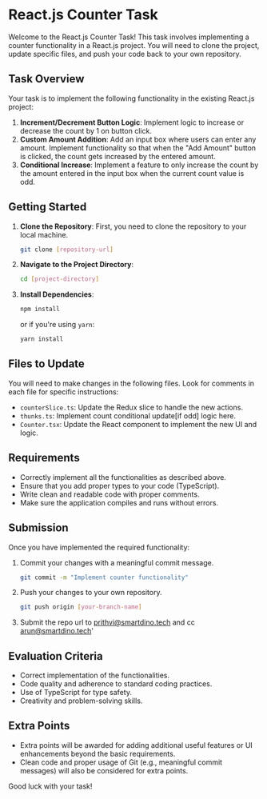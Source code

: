 # React.js Counter Task

Welcome to the React.js Counter Task! This task involves implementing a counter functionality in a React.js project. You will need to clone the project, update specific files, and push your code back to your own repository.

## Task Overview

Your task is to implement the following functionality in the existing React.js project:

1. **Increment/Decrement Button Logic**: Implement logic to increase or decrease the count by 1 on button click.
2. **Custom Amount Addition**: Add an input box where users can enter any amount. Implement functionality so that when the "Add Amount" button is clicked, the count gets increased by the entered amount.
3. **Conditional Increase**: Implement a feature to only increase the count by the amount entered in the input box when the current count value is odd.

## Getting Started

1. **Clone the Repository**: First, you need to clone the repository to your local machine.

   ```bash
   git clone [repository-url]
   ```

2. **Navigate to the Project Directory**:

   ```bash
   cd [project-directory]
   ```

3. **Install Dependencies**:

   ```bash
   npm install
   ```

   or if you're using `yarn`:

   ```bash
   yarn install
   ```

## Files to Update

You will need to make changes in the following files. Look for comments in each file for specific instructions:

- `counterSlice.ts`: Update the Redux slice to handle the new actions.
- `thunks.ts`: Implement count conditional update[if odd] logic here.
- `Counter.tsx`: Update the React component to implement the new UI and logic.

## Requirements

- Correctly implement all the functionalities as described above.
- Ensure that you add proper types to your code (TypeScript).
- Write clean and readable code with proper comments.
- Make sure the application compiles and runs without errors.

## Submission

Once you have implemented the required functionality:

1. Commit your changes with a meaningful commit message.

   ```bash
   git commit -m "Implement counter functionality"
   ```

2. Push your changes to your own repository.

   ```bash
   git push origin [your-branch-name]
   ```

3. Submit the repo url to prithvi@smartdino.tech and cc arun@smartdino.tech'

## Evaluation Criteria

- Correct implementation of the functionalities.
- Code quality and adherence to standard coding practices.
- Use of TypeScript for type safety.
- Creativity and problem-solving skills.

## Extra Points

- Extra points will be awarded for adding additional useful features or UI enhancements beyond the basic requirements.
- Clean code and proper usage of Git (e.g., meaningful commit messages) will also be considered for extra points.

Good luck with your task!
